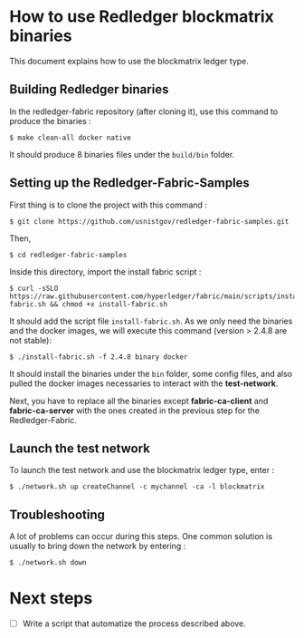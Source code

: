 # How to use Redledger blockmatrix binaries
This document explains how to use the blockmatrix ledger type. 

## Building Redledger binaries
In the redledger-fabric repository (after cloning it), use this command to produce the binaries : 

```
$ make clean-all docker native 
```
It should produce 8 binaries files under the `build/bin` folder. 

## Setting up the Redledger-Fabric-Samples 
First thing is to clone the project with this command : 

```
$ git clone https://github.com/usnistgov/redledger-fabric-samples.git
```

Then, 

```
$ cd redledger-fabric-samples
```

Inside this directory, import the install fabric script : 

```
$ curl -sSLO https://raw.githubusercontent.com/hyperledger/fabric/main/scripts/install-fabric.sh && chmod +x install-fabric.sh
```

It should add the script file `install-fabric.sh`. As we only need the binaries and the docker images, we will execute this command (version > 2.4.8 are not stable): 

```
$ ./install-fabric.sh -f 2.4.8 binary docker 
```

It should install the binaries under the `bin` folder, some config files, and also pulled the docker images necessaries to interact with the **test-network**.

Next, you have to replace all the binaries except **fabric-ca-client** and **fabric-ca-server** with the ones created in the previous step for the Redledger-Fabric. 

## Launch the test network

To launch the test network and use the blockmatrix ledger type, enter :

```
$ ./network.sh up createChannel -c mychannel -ca -l blockmatrix
```


## Troubleshooting

A lot of problems can occur during this steps. One common solution is usually to bring down the network by entering : 

```
$ ./network.sh down
```


# Next steps
 - [ ] Write a script that automatize the process described above. 

